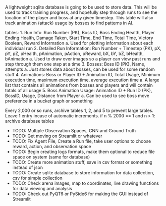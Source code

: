 A lightweight sqlite database is going to be used to store data. This will be used to track training progress, and hopefully step through runs to see the location of the player
and boss at any given timestep. This table will also track animation (attack) usage by bosses to find patterns in AI.

tables:
    1. Run Info: Run Number (PK), Boss ID, Boss Ending Health, Player Ending Health, Damage Taken, Start Time, End Time, Total Time, Victory Boolean, Reward Information
        a. Used for plotting information about each individual run
    2. Detailed Run Information: Run Number + Timestep (PK), pX, pY, pZ, pHealth, pAnimation, pAction, pReward, bX, bY, bZ, bHealth, bAnimation
        a. Used to draw over images so a player can view past runs and step through them one step at a time
    3. Bosses: Boss ID (PK), Name, attempts
        a. Just stores data about bosses, can be used for some random stuff
    4. Animations: Boss or Player ID + Animation ID, Total Usage, Minimum execution time, maximum execution time, average execution time
        a. A large list that contains all animations from bosses and players and will contain totals of all usage
    5. Boss Animation Usage: Animation ID + Run ID (PK), BossID, Usage, Distance from Player
        a. Can be used to see boss move preference in a bucket graph or something

Every 2,000 or so runs, archive tables 1, 2, and 5 to prevent large tables. Leave 1 entry incase of automatic increments.
if n % 2000 == 1 and n > 1: archive database tables


- TODO: Multiple Observation Spaces, CNN and Ground Truth
- TODO: Get moving on Streamlit or whatever
- TODO: Fix Agent File, Create a Run file, take user options to choose reward, action, and observation space
- TODO: Begin creating logs formats, make them optional to reduce file space on system (same for database)
- TODO: Create more animation stuff, save in csv format or something instead of json
- TODO: Create sqlite database to store information for data collection, csv for simple collection
- TODO: Check arena images, map to coordinates, live drawing functions for data viewing and analysis
- TODO: Check out PyQT6 or PySide6 for making the GUI instead of Streamlit